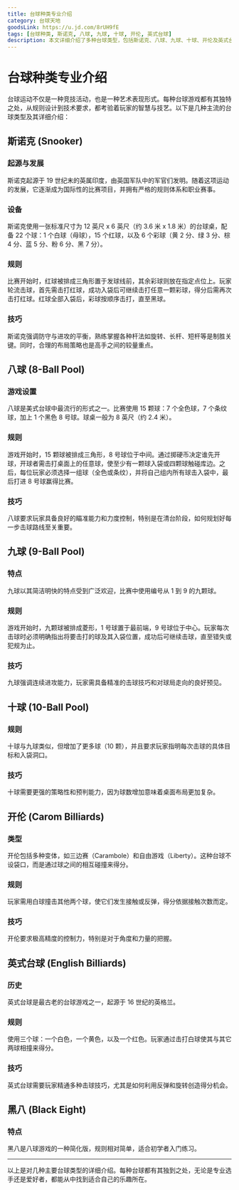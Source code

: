 ```yaml
---
title: 台球种类专业介绍
category: 台球天地
goodsLink: https://u.jd.com/8rUH9fE
tags: [台球种类, 斯诺克, 八球, 九球, 十球, 开伦, 英式台球]
description: 本文详细介绍了多种台球类型，包括斯诺克、八球、九球、十球、开伦及英式台球等，涵盖了它们的起源、设备、规则及其独特的游戏技巧。无论是寻求竞技挑战还是休闲娱乐，每种台球都有其特色，适合不同需求的玩家。
---
```

# 台球种类专业介绍

台球运动不仅是一种竞技活动，也是一种艺术表现形式。每种台球游戏都有其独特之处，从规则设计到技术要求，都考验着玩家的智慧与技艺。以下是几种主流的台球类型及其详细介绍：

## 斯诺克 (Snooker)

### 起源与发展

斯诺克起源于 19 世纪末的英属印度，由英国军队中的军官们发明。随着这项运动的发展，它逐渐成为国际性的比赛项目，并拥有严格的规则体系和职业赛事。

### 设备

斯诺克使用一张标准尺寸为 12 英尺 x 6 英尺（约 3.6 米 x 1.8 米）的台球桌，配备 22 个球：1 个白球（母球），15 个红球，以及 6 个彩球（黄 2 分、绿 3 分、棕 4 分、蓝 5 分、粉 6 分、黑 7 分）。

### 规则

比赛开始时，红球被排成三角形置于发球线前，其余彩球则放在指定点位上。玩家轮流击球，首先需击打红球，成功入袋后可继续击打任意一颗彩球，得分后需再次击打红球。红球全部入袋后，彩球按顺序击打，直至黑球。

### 技巧

斯诺克强调防守与进攻的平衡，熟练掌握各种杆法如旋转、长杆、短杆等是制胜关键。同时，合理的布局策略也是高手之间的较量重点。

## 八球 (8-Ball Pool)

### 游戏设置

八球是美式台球中最流行的形式之一。比赛使用 15 颗球：7 个全色球，7 个条纹球，加上 1 个黑色 8 号球。球桌一般为 8 英尺（约 2.4 米）。

### 规则

游戏开始时，15 颗球被排成三角形，8 号球位于中间。通过掷硬币决定谁先开球，开球者需击打桌面上的任意球，使至少有一颗球入袋或四颗球触碰库边。之后，每位玩家必须选择一组球（全色或条纹），并将自己组内所有球击入袋中，最后打进 8 号球赢得比赛。

### 技巧

八球要求玩家具备良好的瞄准能力和力度控制，特别是在清台阶段，如何规划好每一步击球路线至关重要。

## 九球 (9-Ball Pool)

### 特点

九球以其简洁明快的特点受到广泛欢迎，比赛中使用编号从 1 到 9 的九颗球。

### 规则

游戏开始时，九颗球被排成菱形，1 号球置于最前端，9 号球位于中心。玩家每次击球时必须明确指出将要击打的球及其入袋位置，成功后可继续击球，直至错失或犯规为止。

### 技巧

九球强调连续进攻能力，玩家需具备精准的击球技巧和对球局走向的良好预见。

## 十球 (10-Ball Pool)

### 规则

十球与九球类似，但增加了更多球（10 颗），并且要求玩家指明每次击球的具体目标和入袋洞口。

### 技巧

十球需要更强的策略性和预判能力，因为球数增加意味着桌面布局更加复杂。

## 开伦 (Carom Billiards)

### 类型

开伦包括多种变体，如三边赛（Carambole）和自由游戏（Liberty）。这种台球不设袋口，而是通过球之间的相互碰撞来得分。

### 规则

玩家需用白球撞击其他两个球，使它们发生接触或反弹，得分依据接触次数而定。

### 技巧

开伦要求极高精度的控制力，特别是对于角度和力量的把握。

## 英式台球 (English Billiards)

### 历史

英式台球是最古老的台球游戏之一，起源于 16 世纪的英格兰。

### 规则

使用三个球：一个白色，一个黄色，以及一个红色。玩家通过击打白球使其与其它两球相撞来得分。

### 技巧

英式台球需要玩家精通多种击球技巧，尤其是如何利用反弹和旋转创造得分机会。

## 黑八 (Black Eight)

### 特点

黑八是八球游戏的一种简化版，规则相对简单，适合初学者入门练习。

---

以上是对几种主要台球类型的详细介绍。每种台球都有其独到之处，无论是专业选手还是爱好者，都能从中找到适合自己的乐趣所在。
